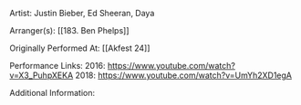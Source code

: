 Artist: Justin Bieber, Ed Sheeran, Daya

  

Arranger(s): [[183. Ben Phelps]]

  

Originally Performed At: [[Akfest 24]]

  

Performance Links:
2016: https://www.youtube.com/watch?v=X3_PuhpXEKA
2018: https://www.youtube.com/watch?v=UmYh2XD1egA
  

Additional Information: